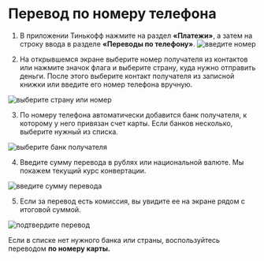 # Перевод по номеру телефона
1. В приложении Тинькофф нажмите на раздел **«Платежи»**, а затем на строку ввода в разделе **«Переводы по телефону»**.
![введите номер](./images/1_choose_number.avif)

2. На открывшемся экране выберите номер получателя из контактов или нажмите значок флага и выберите страну, куда нужно отправить деньги. После этого выберите контакт получателя из записной книжки или введите его номер телефона вручную.

![выберите страну или номер](./images/2_choose_country_or_number.avif)

3. По номеру телефона автоматически добавится банк получателя, к которому у него привязан счет карты. Если банков несколько, выберите нужный из списка.

![выберите банк получателя](./images/3_choose_bank.avif)

4. Введите сумму перевода в рублях или национальной валюте. Мы покажем текущий курс конвертации.

![введите сумму перевода](./images/4_enter_payment_amount.avif)

5. Если за перевод есть комиссия, вы увидите ее на экране рядом с итоговой суммой.

![подтвердите перевод](./images/5_payment_confirmation.avif)

Если в списке нет нужного банка или страны, воспользуйтесь переводом **по номеру карты.**